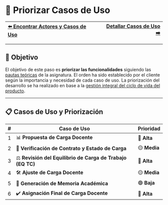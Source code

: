 # 📝 Priorizar Casos de Uso

| [⬅️ Encontrar Actores y Casos de Uso](ActoresCasosDeUso.md) | [Detallar Casos de Uso ➡️](DetallarCasosDeUso.md) |
|:--|--:|

---

## 🎯 **Objetivo**

El objetivo de este paso es **priorizar las funcionalidades** siguiendo las [pautas teóricas](https://github.com/mmasias/IdSw1/blob/main/temario/contenidos/CdU.PCdU.md#c%C3%B3mo) de la asignatura.
El orden ha sido establecido por el cliente según la importancia y necesidad de cada caso de uso. La priorización del desarrollo se ha realizado en base a la [gestión integral del ciclo de vida del producto](endesarrollo).

---

## 📋 **Casos de Uso y Priorización**

| **#** | **Caso de Uso**                                            | **Prioridad** |  
|-------|------------------------------------------------------------|---------------|  
| 1     | 📊 **Propuesta de Carga Docente**                          | 🔴 **Alta**   |  
| 2     | 📜 **Verificación de Contrato y Estado de Carga**          | 🟡 **Media**  |  
| 3     | ⚖️ **Revisión del Equilibrio de Carga de Trabajo (EQ TC)** | 🔴 **Alta**   |  
| 4     | 🛠️ **Ajuste de Carga Docente**                             | 🟡 **Media**  |  
| 5     | 📑 **Generación de Memoria Académica**                     | 🟢 **Baja**   |  
| 6     | ✔️ **Asignación Final de Carga Docente**                   | 🔴 **Alta**   |  
